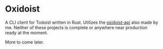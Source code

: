 # Oxidoist

A CLI client for Todoist written in Rust. Utilizes the [oxidoist-api](https://github.com/leggettc18/oxidoist-api)
also made by me. Neither of these projects is complete or anywhere near production ready at the moment.

More to come later.